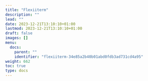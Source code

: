 ```yaml
---
title: "Flexiiterm"
description: ""
lead: ""
date: 2023-12-21T13:10:10+01:00
lastmod: 2023-12-21T13:10:10+01:00
draft: false
images: []
menu:
  docs:
    parent: ""
    identifier: "flexiiterm-34e85a2b40b01abd0fdb3ad731cd4a95"
weight: 662
toc: true
type: docs
---
```

